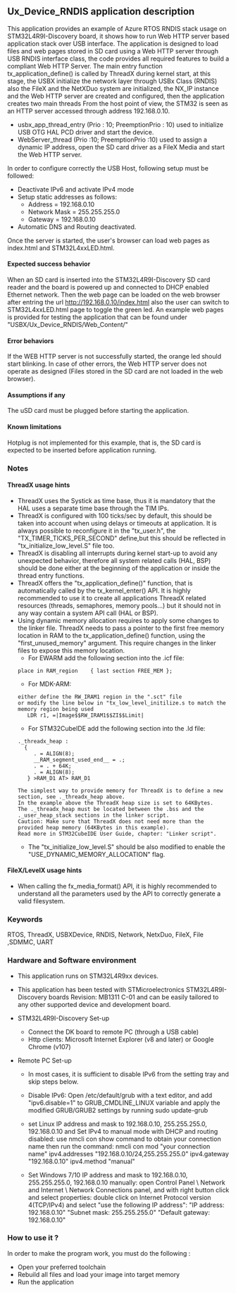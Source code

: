 
## <b>Ux_Device_RNDIS application description</b>

This application provides an example of Azure RTOS RNDIS stack usage on STM32L4R9I-Discovery board, it shows how to run Web HTTP server based application stack
over USB interface. The application is designed to load files and web pages stored in SD card using a Web HTTP server through USB RNDIS interface
class, the code provides all required features to build a compliant Web HTTP Server. The main entry function tx_application_define() is called by ThreadX during
kernel start, at this stage, the USBX initialize the network layer through USBx Class (RNDIS) also the FileX and the NetXDuo system are initialized,
the NX_IP instance and the Web HTTP server are created and configured, then the application creates two main threads
From the host point of view, the STM32 is seen as an HTTP server accessed through address 192.168.0.10.

  - usbx_app_thread_entry (Prio : 10; PreemptionPrio : 10) used to initialize USB OTG HAL PCD driver and start the device.
  - WebServer_thread (Prio :10; PreemptionPrio :10) used to assign a dynamic IP address, open the SD card driver as a FileX Media and start the Web HTTP server.

In order to configure correctly the USB Host, following setup must be followed:

  - Deactivate IPv6 and activate IPv4 mode
  - Setup static addresses as follows:
      - Address = 192.168.0.10
      - Network Mask = 255.255.255.0
      - Gateway = 192.168.0.10
  - Automatic DNS and Routing deactivated.

Once the server is started, the user's browser can load web pages as index.html and STM32L4xxLED.html.

#### <b>Expected success behavior</b>

When an SD card is inserted into the STM32L4R9I-Discovery SD card reader and the board is powered up and connected to DHCP enabled Ethernet network.
Then the web page can be loaded on the web browser after entring the url http://192.168.0.10/index.html also the user can switch to STM32L4xxLED.html page to toggle the green led.
An example web pages is provided for testing the application that can be found under "USBX/Ux_Device_RNDIS/Web_Content/"

#### <b>Error behaviors</b>

If the WEB HTTP server is not successfully started, the orange led should start blinking.
In case of other errors, the Web HTTP server does not operate as designed (Files stored in the SD card are not loaded in the web browser).

#### <b>Assumptions if any</b>

The uSD card must be plugged before starting the application.

#### <b>Known limitations</b>

Hotplug is not implemented for this example, that is, the SD card is expected to be inserted before application running.

### <b>Notes</b>

#### <b>ThreadX usage hints</b>

 - ThreadX uses the Systick as time base, thus it is mandatory that the HAL uses a separate time base through the TIM IPs.
 - ThreadX is configured with 100 ticks/sec by default, this should be taken into account when using delays or timeouts at application. It is always possible to reconfigure it in the "tx_user.h", the "TX_TIMER_TICKS_PER_SECOND" define,but this should be reflected in "tx_initialize_low_level.S" file too.
 - ThreadX is disabling all interrupts during kernel start-up to avoid any unexpected behavior, therefore all system related calls (HAL, BSP) should be done either at the beginning of the application or inside the thread entry functions.
 - ThreadX offers the "tx_application_define()" function, that is automatically called by the tx_kernel_enter() API.
   It is highly recommended to use it to create all applications ThreadX related resources (threads, semaphores, memory pools...)  but it should not in any way contain a system API call (HAL or BSP).
 - Using dynamic memory allocation requires to apply some changes to the linker file.
   ThreadX needs to pass a pointer to the first free memory location in RAM to the tx_application_define() function,
   using the "first_unused_memory" argument.
   This require changes in the linker files to expose this memory location.
    + For EWARM add the following section into the .icf file:
     ```
     place in RAM_region    { last section FREE_MEM };
     ```
    + For MDK-ARM:
     ```
    either define the RW_IRAM1 region in the ".sct" file
    or modify the line below in "tx_low_level_initilize.s to match the memory region being used
        LDR r1, =|Image$$RW_IRAM1$$ZI$$Limit|
    ```
    + For STM32CubeIDE add the following section into the .ld file:
    ```
    ._threadx_heap :
      {
         . = ALIGN(8);
         __RAM_segment_used_end__ = .;
         . = . + 64K;
         . = ALIGN(8);
       } >RAM_D1 AT> RAM_D1
    ```
       The simplest way to provide memory for ThreadX is to define a new section, see ._threadx_heap above.
       In the example above the ThreadX heap size is set to 64KBytes.
       The ._threadx_heap must be located between the .bss and the ._user_heap_stack sections in the linker script.
       Caution: Make sure that ThreadX does not need more than the provided heap memory (64KBytes in this example).
       Read more in STM32CubeIDE User Guide, chapter: "Linker script".
    + The "tx_initialize_low_level.S" should be also modified to enable the "USE_DYNAMIC_MEMORY_ALLOCATION" flag.


#### <b>FileX/LevelX usage hints</b>
- When calling the fx_media_format() API, it is highly recommended to understand all the parameters used by the API to correctly generate a valid filesystem.

### <b>Keywords</b>

RTOS, ThreadX, USBXDevice, RNDIS, Network, NetxDuo, FileX, File ,SDMMC, UART

### <b>Hardware and Software environment</b>

  - This application runs on STM32L4R9xx devices.
  - This application has been tested with STMicroelectronics STM32L4R9I-Discovery boards Revision: MB1311 C-01
    and can be easily tailored to any other supported device and development board.

  - STM32L4R9I-Discovery Set-up
    - Connect the DK board to remote PC (through a USB cable)
     - Http clients: Microsoft Internet Explorer (v8 and later) or Google Chrome (v107)

  - Remote PC Set-up
    - In most cases, it is sufficient to disable IPv6 from the setting tray and skip steps below.
    - Disable IPv6: Open /etc/default/grub with a text editor, and add "ipv6.disable=1" to GRUB_CMDLINE_LINUX variable
      and  apply the modified GRUB/GRUB2 settings by running sudo update-grub

    - set Linux IP address and mask to 192.168.0.10, 255.255.255.0, 192.168.0.10
      and Set IPv4 to manual mode with DHCP and routing disabled:
      use nmcli con show command to obtain your connection name then run the command:
      nmcli con mod "your connection name" ipv4.addresses "192.168.0.10/24,255.255.255.0" ipv4.gateway "192.168.0.10" ipv4.method "manual"

    - Set Windows 7/10 IP address and mask to 192.168.0.10, 255.255.255.0, 192.168.0.10 manually:
      open Control Panel \ Network and Internet \ Network Connections panel, and with right button click and select properties:
      double click on Internet Protocol version 4(TCP/IPv4) and select "use the following IP address":
      "IP address: 192.168.0.10" "Subnet mask: 255.255.255.0" "Default gateway: 192.168.0.10"

### <b>How to use it ?</b>

In order to make the program work, you must do the following :

 - Open your preferred toolchain
 - Rebuild all files and load your image into target memory
 - Run the application
